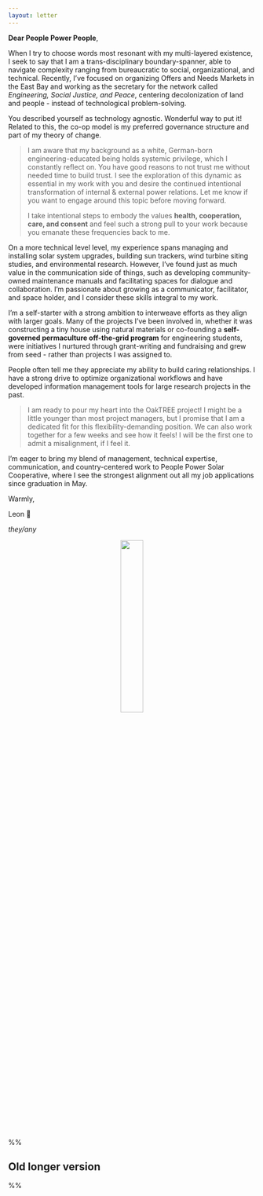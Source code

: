 ```yaml
---
layout: letter
---
```



**Dear People Power People**, 

When I try to choose words most resonant with my multi-layered existence, I seek to say that I am a trans-disciplinary boundary-spanner, able to navigate complexity ranging from bureaucratic to social, organizational, and technical. Recently, I’ve focused on organizing Offers and Needs Markets in the East Bay and working as the secretary for the network called *Engineering, Social Justice, and Peace*, centering decolonization of land and people - instead of technological problem-solving. 

You described yourself as technology agnostic. Wonderful way to put it! Related to this, the co-op model is my preferred governance structure and part of my theory of change.

>I am aware that my background as a white, German-born engineering-educated being holds systemic privilege, which I constantly reflect on. You have good reasons to not trust me without needed time to build trust. I see the exploration of this dynamic as essential in my work with you and desire the continued intentional transformation of internal & external power relations. Let me know if you want to engage around this topic before moving forward. 
>
>I take intentional steps to embody the values **health, cooperation, care, and consent** and feel such a strong pull to your work because you emanate these frequencies back to me. 

On a more technical level level, my experience spans managing and installing solar system upgrades, building sun trackers, wind turbine siting studies, and environmental research. However, I’ve found just as much value in the communication side of things, such as developing community-owned maintenance manuals and facilitating spaces for dialogue and collaboration. I’m passionate about growing as a communicator, facilitator, and space holder, and I consider these skills integral to my work.

I’m a self-starter with a strong ambition to interweave efforts as they align with larger goals. Many of the projects I’ve been involved in, whether it was constructing a tiny house using natural materials or co-founding a **self-governed permaculture off-the-grid program** for engineering students, were initiatives I nurtured through grant-writing and fundraising and grew from seed - rather than projects I was assigned to.

People often tell me they appreciate my ability to build caring relationships. I have a strong drive to optimize organizational workflows and have developed information management tools for large research projects in the past.

>I am ready to pour my heart into the OakTREE project! I might be a little younger than most project managers, but I promise that I am a dedicated fit for this flexibility-demanding position. We can also work together for a few weeks and see how it feels! I will be the first one to admit a misalignment, if I feel it. 

I’m eager to bring my blend of management, technical expertise, communication, and country-centered work to People Power Solar Cooperative, where I see the strongest alignment out all my job applications since graduation in May.

Warmly, 

Leon 🌻

*they/any*

<center><img src="https://leonsanten.info/images/myself4.jpg" style="width: 30%; object-fit: contain; border-radius: 10px;"></center><br><br>



%%
## Old longer version



%%
